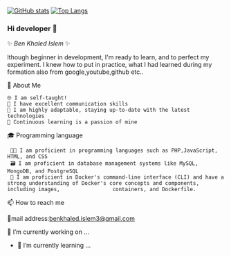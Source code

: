 [![ GitHub stats](https://github-readme-stats.vercel.app/api?username=BKIslem&show_icons=true&theme=synthwave)](https://github.com/anuraghazra/github-readme-stats)
[![Top Langs](https://github-readme-stats.vercel.app/api/top-langs/?username=BKIslem&layout=donut&langs_count=8)](https://github.com/anuraghazra/github-readme-stats)

### Hi developer 👋

✨ _Ben Khaled Islem_ ✨
 
lthough beginner in development, I'm ready to learn, and to perfect my experiment. 
I knew how to put in practice, what I had learned during my formation also from google,youtube,github etc..


💬 About Me 

    🤓 I am self-taught!
    🫡 I have excellent communication skills
    🦾 I am highly adaptable, staying up-to-date with the latest technologies
    📖 Continuous learning is a passion of mine

🎓 Programming language

     👩‍💻 I am proficient in programming languages such as PHP,JavaScript, HTML, and CSS
     🗃️ I am proficient in database management systems like MySQL, MongoDB, and PostgreSQL
     🐳 I am proficient in Docker's command-line interface (CLI) and have a strong understanding of Docker's core concepts and components, including images,                 containers, and Dockerfile.



📫 How to reach me

   📧mail address:benkhaled.islem3@gmail.com


🔭 I’m currently working on ...
- 🌱 I’m currently learning ...


